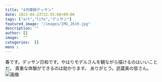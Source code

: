 ```yaml
---
title: "4月裸婦デッサン"
date: 2023-04-23T22:55:08+09:00
tags: ["art","life","デッサン"]
featured_image: "/images/IMG_2619.jpg"
description: ""
author: []
image:  ""
categories:  []
menu :
---
```

春です。デッサン日和です。やはりモデルさんを観ながら描けるのはいいことだ。
貴重な体験ができるのは助かります。
ありがとう。武蔵美の皆さん。
![画像](/images/IMG_2619.jpg)

